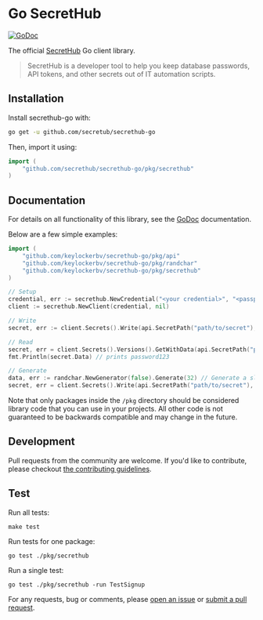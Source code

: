 # Go SecretHub

[![GoDoc](http://img.shields.io/badge/godoc-reference-blue.svg)][godoc]

The official [SecretHub][secrethub] Go client library.

> SecretHub is a developer tool to help you keep database passwords, API tokens, and other secrets out of IT automation scripts. 

## Installation

Install secrethub-go with:

```sh
go get -u github.com/secretub/secrethub-go
```

Then, import it using:

``` go
import (
    "github.com/secrethub/secrethub-go/pkg/secrethub"
)
```

## Documentation

For details on all functionality of this library, see the [GoDoc][godoc] documentation.

Below are a few simple examples:

```go
import (
	"github.com/keylockerbv/secrethub-go/pkg/api"
	"github.com/keylockerbv/secrethub-go/pkg/randchar"
	"github.com/keylockerbv/secrethub-go/pkg/secrethub"
)

// Setup
credential, err := secrethub.NewCredential("<your credential>", "<passphrase>")
client := secrethub.NewClient(credential, nil)

// Write
secret, err := client.Secrets().Write(api.SecretPath("path/to/secret"), []byte("password123"))

// Read
secret, err = client.Secrets().Versions().GetWithData(api.SecretPath("path/to/secret:latest"))
fmt.Println(secret.Data) // prints password123

// Generate
data, err := randchar.NewGenerator(false).Generate(32) // Generate a slice of 32 alphanumeric characters.
secret, err = client.Secrets().Write(api.SecretPath("path/to/secret"), data)
```

Note that only packages inside the `/pkg` directory should be considered library code that you can use in your projects. All other code is not guaranteed to be backwards compatible and may change in the future.  

## Development

Pull requests from the community are welcome.
If you'd like to contribute, please checkout [the contributing guidelines](./CONTRIBUTING.md).

## Test

Run all tests:

    make test

Run tests for one package:

    go test ./pkg/secrethub

Run a single test:

    go test ./pkg/secrethub -run TestSignup

For any requests, bug or comments, please [open an issue][issues] or [submit a
pull request][pulls].

[secrethub]: https://secrethub.io
[issues]: https://github.com/secrethub/secrethub-go/issues/new
[pulls]: https://github.com/secrethub/secrethub-go/pulls
[godoc]: http://godoc.org/github.com/secrethub/secrethub-go
